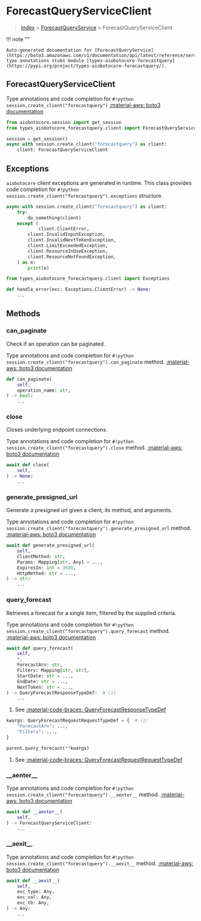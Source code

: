 # ForecastQueryServiceClient

> [Index](../README.md) > [ForecastQueryService](./README.md) > ForecastQueryServiceClient

!!! note ""

    Auto-generated documentation for [ForecastQueryService](https://boto3.amazonaws.com/v1/documentation/api/latest/reference/services/forecastquery.html#ForecastQueryService)
    type annotations stubs module [types-aiobotocore-forecastquery](https://pypi.org/project/types-aiobotocore-forecastquery/).

## ForecastQueryServiceClient

Type annotations and code completion for `#!python session.create_client("forecastquery")`
[:material-aws: boto3 documentation](https://boto3.amazonaws.com/v1/documentation/api/latest/reference/services/forecastquery.html#ForecastQueryService.Client)

```python title="Usage example"
from aiobotocore.session import get_session
from types_aiobotocore_forecastquery.client import ForecastQueryServiceClient

session = get_session()
async with session.create_client("forecastquery") as client:
    client: ForecastQueryServiceClient
```

## Exceptions


`aiobotocore` client exceptions are generated in runtime.
This class provides code completion for `#!python session.create_client("forecastquery").exceptions` structure.

```python title="Usage example"
async with session.create_client("forecastquery") as client:
    try:
        do_something(client)
    except (
            client.ClientError,
        client.InvalidInputException,
        client.InvalidNextTokenException,
        client.LimitExceededException,
        client.ResourceInUseException,
        client.ResourceNotFoundException,
    ) as e:
        print(e)
```

```python title="Type checking example"
from types_aiobotocore_forecastquery.client import Exceptions

def handle_error(exc: Exceptions.ClientError) -> None:
    ...
```


## Methods


### can\_paginate

Check if an operation can be paginated.

Type annotations and code completion for `#!python session.create_client("forecastquery").can_paginate` method.
[:material-aws: boto3 documentation](https://boto3.amazonaws.com/v1/documentation/api/latest/reference/services/forecastquery.html#ForecastQueryService.Client.can_paginate)

```python title="Method definition"
def can_paginate(
    self,
    operation_name: str,
) -> bool:
    ...
```


### close

Closes underlying endpoint connections.

Type annotations and code completion for `#!python session.create_client("forecastquery").close` method.
[:material-aws: boto3 documentation](https://boto3.amazonaws.com/v1/documentation/api/latest/reference/services/forecastquery.html#ForecastQueryService.Client.close)

```python title="Method definition"
await def close(
    self,
) -> None:
    ...
```


### generate\_presigned\_url

Generate a presigned url given a client, its method, and arguments.

Type annotations and code completion for `#!python session.create_client("forecastquery").generate_presigned_url` method.
[:material-aws: boto3 documentation](https://boto3.amazonaws.com/v1/documentation/api/latest/reference/services/forecastquery.html#ForecastQueryService.Client.generate_presigned_url)

```python title="Method definition"
await def generate_presigned_url(
    self,
    ClientMethod: str,
    Params: Mapping[str, Any] = ...,
    ExpiresIn: int = 3600,
    HttpMethod: str = ...,
) -> str:
    ...
```


### query\_forecast

Retrieves a forecast for a single item, filtered by the supplied criteria.

Type annotations and code completion for `#!python session.create_client("forecastquery").query_forecast` method.
[:material-aws: boto3 documentation](https://boto3.amazonaws.com/v1/documentation/api/latest/reference/services/forecastquery.html#ForecastQueryService.Client.query_forecast)

```python title="Method definition"
await def query_forecast(
    self,
    *,
    ForecastArn: str,
    Filters: Mapping[str, str],
    StartDate: str = ...,
    EndDate: str = ...,
    NextToken: str = ...,
) -> QueryForecastResponseTypeDef:  # (1)
    ...
```

1. See [:material-code-braces: QueryForecastResponseTypeDef](./type_defs.md#queryforecastresponsetypedef) 


```python title="Usage example with kwargs"
kwargs: QueryForecastRequestRequestTypeDef = {  # (1)
    "ForecastArn": ...,
    "Filters": ...,
}

parent.query_forecast(**kwargs)
```

1. See [:material-code-braces: QueryForecastRequestRequestTypeDef](./type_defs.md#queryforecastrequestrequesttypedef) 

### \_\_aenter\_\_



Type annotations and code completion for `#!python session.create_client("forecastquery").__aenter__` method.
[:material-aws: boto3 documentation](https://boto3.amazonaws.com/v1/documentation/api/latest/reference/services/forecastquery.html#ForecastQueryService.Client.__aenter__)

```python title="Method definition"
await def __aenter__(
    self,
) -> ForecastQueryServiceClient:
    ...
```


### \_\_aexit\_\_



Type annotations and code completion for `#!python session.create_client("forecastquery").__aexit__` method.
[:material-aws: boto3 documentation](https://boto3.amazonaws.com/v1/documentation/api/latest/reference/services/forecastquery.html#ForecastQueryService.Client.__aexit__)

```python title="Method definition"
await def __aexit__(
    self,
    exc_type: Any,
    exc_val: Any,
    exc_tb: Any,
) -> Any:
    ...
```






